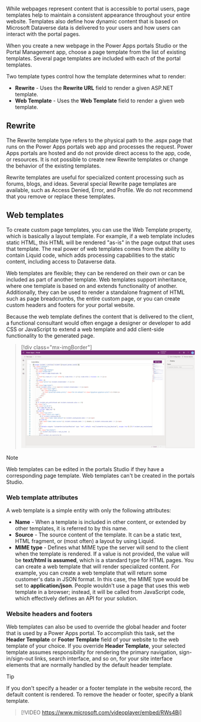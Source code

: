 While webpages represent content that is accessible to portal users, page templates help to maintain a consistent appearance throughout your entire website. Templates also define how dynamic content that is based on Microsoft Dataverse data is delivered to your users and how users can interact with the portal pages. 

When you create a new webpage in the Power Apps portals Studio or the Portal Management app, choose a page template from the list of existing templates. Several page templates are included with each of the portal templates. 

Two template types control how the template determines what to render:

- **Rewrite** - Uses the **Rewrite URL** field to render a given ASP.NET template.
- **Web Template** - Uses the **Web Template** field to render a given web template.

## Rewrite

The Rewrite template type refers to the physical path to the .aspx page that runs on the Power Apps portals web app and processes the request. Power Apps portals are hosted and do not provide direct access to the app, code, or resources. It is not possible to create new Rewrite templates or change the behavior of the existing templates.

Rewrite templates are useful for specialized content processing such as forums, blogs, and ideas. Several special Rewrite page templates are available, such as Access Denied, Error, and Profile. We do not recommend that you remove or replace these templates.

## Web templates

To create custom page templates, you can use the Web Template property, which is basically a layout template. For example, if a web template includes static HTML, this HTML will be rendered "as-is" in the page output that uses that template. The real power of web templates comes from the ability to contain Liquid code, which adds processing capabilities to the static content, including access to Dataverse data.

Web templates are flexible; they can be rendered on their own or can be included as part of another template. Web templates support inheritance, where one template is based on and extends functionality of another. Additionally, they can be used to render a standalone fragment of HTML such as page breadcrumbs, the entire custom page, or you can create custom headers and footers for your portal website.

Because the web template defines the content that is delivered to the client, a functional consultant would often engage a designer or developer to add CSS or JavaScript to extend a web template and add client-side functionality to the generated page.

> [!div class="mx-imgBorder"]
> [![Screenshot of the Power Apps Portal Code Editor screen.](../media/4-web-templates-ss.png)](../media/4-web-templates-ss.png#lightbox)

> [!NOTE] 
> Web templates can be edited in the portals Studio if they have a corresponding page template. Web templates can't be created in the portals Studio. 

### Web template attributes

A web template is a simple entity with only the following attributes:

- **Name** - When a template is included in other content, or extended by other templates, it is referred to by this name.
- **Source** - The source content of the template. It can be a static text, HTML fragment, or (most often) a layout by using Liquid.
- **MIME type** - Defines what MIME type the server will send to the client when the template is rendered. If a value is not provided, the value will be **text/html is assumed**, which is a standard type for HTML pages. You can create a web template that will render specialized content. For example, you can create a web template that will return some customer's data in JSON format. In this case, the MIME type would be set to **application/json**. People wouldn't use a page that uses this web template in a browser; instead, it will be called from JavaScript code, which effectively defines an API for your solution.

### Website headers and footers

Web templates can also be used to override the global header and footer that is used by a Power Apps portal. To accomplish this task, set the **Header Template** or **Footer Template** field of your website to the web template of your choice. If you override **Header Template**, your selected template assumes responsibility for rendering the primary navigation, sign-in/sign-out links, search interface, and so on, for your site interface elements that are normally handled by the default header template.

> [!TIP]
> If you don't specify a header or a footer template in the website record, the default content is rendered. To remove the header or footer, specify a blank template.

> [!VIDEO https://www.microsoft.com/videoplayer/embed/RWs4Bi]

